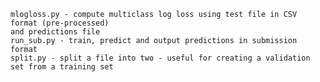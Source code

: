 	mlogloss.py - compute multiclass log loss using test file in CSV format (pre-processed) 
	and predictions file
	run_sub.py - train, predict and output predictions in submission format
	split.py - split a file into two - useful for creating a validation set from a training set